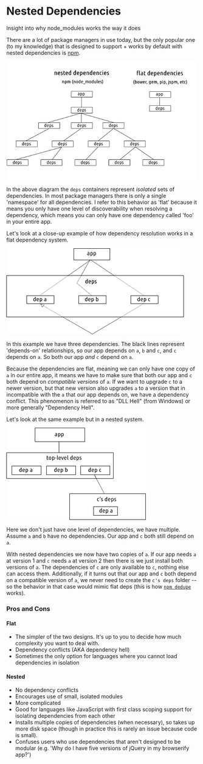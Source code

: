 <div id="header"><h1 class="title">Nested Dependencies</h1></div>

Insight into why node_modules works the way it does

There are a lot of package managers in use today, but the only popular one (to my knowledge) that is designed to support + works by default with nested dependencies is [npm](http://npmjs.org/).

![nested-vs-flat](media/nested-vs-flat-deps.png)

In the above diagram the `deps` containers represent *isolated* sets of dependencies. In most package managers there is only a single 'namespace' for all dependencies. I refer to this behavior as 'flat' because it means you only have one level of discoverability when resolving a dependency, which means you can only have one dependency called 'foo' in your entire app.

Let's look at a close-up example of how dependency resolution works in a flat dependency system.

![flat](media/flat-deps.png)

In this example we have three dependencies. The black lines represent 'depends-on' relationships, so our app depends on `a`, `b` and `c`, and `c` depends on `a`. So both our app *and* `c` depend on `a`.

Because the dependencies are flat, meaning we can only have one copy of `a` in our entire app, it means we have to make sure that both our app and `c` both depend on *compatible versions* of `a`. If we want to upgrade `c` to a newer version, but that new version also upgrades `a` to a version that in incompatible with the `a` that our app depends on, we have a dependency conflict. This phenomenon is referred to as "DLL Hell" (from Windows) or more generally "Dependency Hell".

Let's look at the same example but in a nested system.

![nested](media/nested-deps.png)

Here we don't just have one level of dependencies, we have multiple. Assume `a` and `b` have no dependencies. Our app and `c` both still depend on `a`. 

With nested dependencies we now have two copies of `a`. If our app needs `a` at version 1 and `c` needs `a` at version 2 then there is we just install both versions of `a`. The dependencies of `c` are only available to `c`, nothing else can access them. Additionally, if it turns out that our app and `c` both depend on a compatible version of `a`, we never need to create the `c's deps` folder -- so the behavior in that case would mimic flat deps (this is how [`npm dedupe`](https://docs.npmjs.com/cli/dedupe) works).

### Pros and Cons

#### Flat

- The simpler of the two designs. It's up to you to decide how much complexity you want to deal with.
- Dependency conflicts (AKA dependency hell)
- Sometimes the only option for languages where you cannot load dependencies in isolation

#### Nested

- No dependency conflicts
- Encourages use of small, isolated modules
- More complicated
- Good for languages like JavaScript with first class scoping support for isolating dependencies from each other
- Installs multiple copies of dependencies (when necessary), so takes up more disk space (though in practice this is rarely an issue because code is small).
- Confuses users who use dependencies that aren't designed to be modular (e.g. 'Why do I have five versions of jQuery in my browserify app?')
